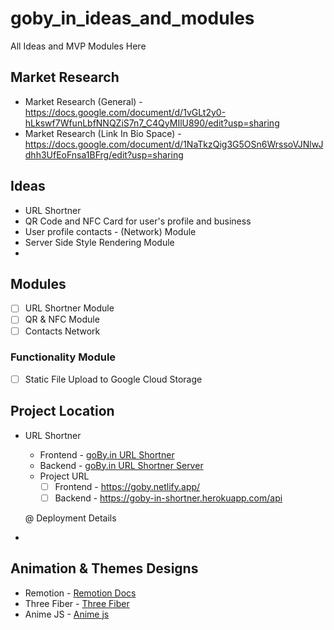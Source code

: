 # goby_in_ideas_and_modules
All Ideas and MVP Modules Here


## Market Research

  * Market Research (General) - https://docs.google.com/document/d/1vGLt2y0-hLkswf7WfunLbfNNQZiS7n7_C4QyMIlU890/edit?usp=sharing
  * Market Research (Link In Bio Space) - https://docs.google.com/document/d/1NaTkzQig3G5OSn6WrssoVJNlwJdhh3UfEoFnsa1BFrg/edit?usp=sharing

## Ideas
  
  * URL Shortner
  * QR Code and NFC Card for user's profile and business
  * User profile contacts - (Network) Module
  * Server Side Style Rendering Module
  * 

## Modules

  - [ ] URL Shortner Module
  - [ ] QR & NFC Module 
  - [ ] Contacts Network

  ### Functionality Module
 
  - [ ] Static File Upload to Google Cloud Storage


## Project Location

  * URL Shortner 
      * Frontend - [goBy.in URL Shortner](https://github.com/ashwath007/gobytest1-shortner)
      * Backend  - [goBy.in URL Shortner Server](https://github.com/ashwath007/gobytest1-shortner-server)

      - Project URL 
           - [ ]   Frontend  -   https://goby.netlify.app/
           - [ ]   Backend   -   https://goby-in-shortner.herokuapp.com/api
            
      @ Deployment Details


  * 



## Animation & Themes Designs

  * Remotion    - [Remotion  Docs](https://www.remotion.dev/docs/)
  * Three Fiber - [Three Fiber](https://animejs.com/documentation/)
  * Anime JS    - [Anime js](https://animejs.com/documentation/)

